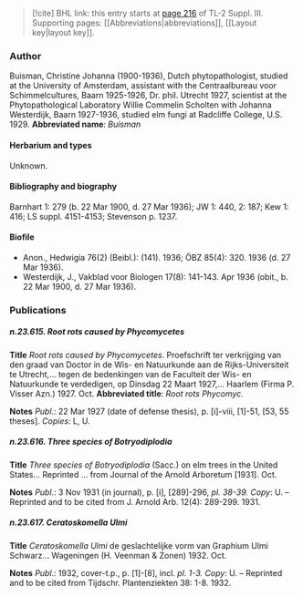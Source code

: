 > [!cite] BHL link: this entry starts at [page 216](https://www.biodiversitylibrary.org/page/33266523) of TL-2 Suppl. III.
> Supporting pages: [[Abbreviations|abbreviations]], [[Layout key|layout key]].

### Author

Buisman, Christine Johanna (1900-1936), Dutch phytopathologist, studied at the University of Amsterdam, assistant with the Centraalbureau voor Schimmelcultures, Baarn 1925-1926, Dr. phil. Utrecht 1927, scientist at the Phytopathological Laboratory Willie Commelin Scholten with Johanna Westerdijk, Baarn 1927-1936, studied elm fungi at Radcliffe College, U.S. 1929. 
**Abbreviated name**: *Buisman*

#### Herbarium and types

Unknown.

#### Bibliography and biography

Barnhart 1: 279 (b. 22 Mar 1900, d. 27 Mar 1936); JW 1: 440, 2: 187; Kew 1: 416; LS suppl. 4151-4153; Stevenson p. 1237.

#### Biofile

- Anon., Hedwigia 76(2) (Beibl.): (141). 1936; ÖBZ 85(4): 320. 1936 (d. 27 Mar 1936).
- Westerdijk, J., Vakblad voor Biologen 17(8): 141-143. Apr 1936 (obit., b. 22 Mar 1900, d. 27 Mar 1936).

### Publications

##### n.23.615. Root rots caused by Phycomycetes

**Title**
*Root rots caused by Phycomycetes*. Proefschrift ter verkrijging van den graad van Doctor in de Wis- en Natuurkunde aan de Rijks-Universiteit te Utrecht,... tegen de bedenkingen van de Faculteit der Wis- en Natuurkunde te verdedigen, op Dinsdag 22 Maart 1927,... Haarlem (Firma P. Visser Azn.) 1927. Oct.
**Abbreviated title**: *Root rots Phycomyc.*

**Notes**
*Publ*.: 22 Mar 1927 (date of defense thesis), p. \[i\]-viii, \[1\]-51, \[53, 55 theses\]. *Copies*: L, U.

##### n.23.616. Three species of Botryodiplodia

**Title**
*Three species of Botryodiplodia* (Sacc.) on elm trees in the United States... Reprinted ... from Journal of the Arnold Arboretum \[1931\]. Oct.

**Notes**
*Publ*.: 3 Nov 1931 (in journal), p. \[i\], \[289\]-296, *pl. 38-39.* *Copy*: U. – Reprinted and to be cited from J. Arnold Arb. 12(4): 289-299. 1931.

##### n.23.617. Ceratoskomella Ulmi

**Title**
*Ceratoskomella Ulmi* de geslachtelijke vorm van Graphium Ulmi Schwarz... Wageningen (H. Veenman & Zonen) 1932. Oct.

**Notes**
*Publ*.: 1932, cover-t.p., p. \[1\]-\[8\], incl. *pl. 1-3.* *Copy*: U. – Reprinted and to be cited from Tijdschr. Plantenziekten 38: 1-8. 1932.

